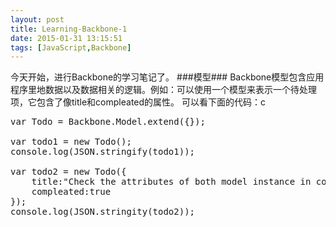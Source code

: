 ```yaml
---
layout: post
title: Learning-Backbone-1
date: 2015-01-31 13:15:51
tags: [JavaScript,Backbone]
---
```

今天开始，进行Backbone的学习笔记了。
###模型###
Backbone模型包含应用程序里地数据以及数据相关的逻辑。例如：可以使用一个模型来表示一个待处理项，它包含了像title和compleated的属性。
可以看下面的代码：c
<pre>
var Todo = Backbone.Model.extend({});

var todo1 = new Todo();
console.log(JSON.stringify(todo1));

var todo2 = new Todo({
	title:"Check the attributes of both model instance in console.",
	compleated:true
});
console.log(JSON.stringity(todo2));
</pre>
